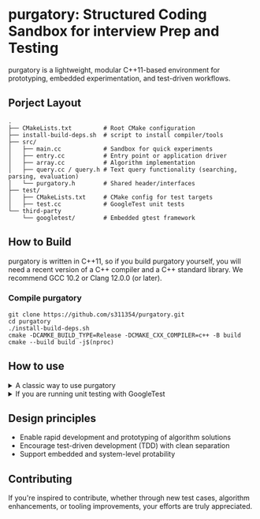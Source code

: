 # purgatory: Structured Coding Sandbox for interview Prep and Testing

purgatory is a lightweight, modular C++11-based environment for prototyping, embedded experimentation, and test-driven workflows.

## Porject Layout

```shell
.
├── CMakeLists.txt         # Root CMake configuration
├── install-build-deps.sh  # script to install compiler/tools
├── src/
│   ├── main.cc            # Sandbox for quick experiments 
│   ├── entry.cc           # Entry point or application driver
│   ├── array.cc           # Algorithm implementation
│   ├── query.cc / query.h # Text query functionality (searching, parsing, evaluation)
│   └── purgatory.h        # Shared header/interfaces
├── test/
│   ├── CMakeLists.txt     # CMake config for test targets
│   ├── test.cc            # GoogleTest unit tests
└── third-party
    └── googletest/        # Embedded gtest framework
```

## How to Build

purgatory is written in C++11, so if you build purgatory yourself, you will need a recent version of a C++ compiler and a C++ standard library. We recommend GCC 10.2 or Clang 12.0.0 (or later).

### Compile purgatory

```shell
git clone https://github.com/s311354/purgatory.git
cd purgatory
./install-build-deps.sh
cmake -DCAMKE_BUILD_TYPE=Release -DCMAKE_CXX_COMPILER=c++ -B build
cmake --build build -j$(nproc)
```

## How to use

<details><summary>A classic way to use purgatory</summary>

If you can specify new algorithms for testing by editing src/main.cc, use print statements or assertions to validate logic quickly before formalizing tests.

</details>

<details><summary>If you are running unit testing with GoogleTest</summary>

purgatory uses GoogleTest for reliable, isolated testing.

```shell
cmake -DCAMKE_BUILD_TYPE=Release -DCMAKE_CXX_COMPILER=c++ -DBUILD_TESTING=ON -B build
cmake --build build -j$(nproc)
cd build
ctest --output-on-failure -j$(nproc)
```
To add new test cases, edit test/test.cc. All tests should assert correctness, edge cases, and maintainability. 

</details>

## Design principles

- Enable rapid development and prototyping of algorithm solutions
- Encourage test-driven development (TDD) with clean separation
- Support embedded and system-level protability

## Contributing

If you're inspired to contribute, whether through new test cases, algorithm enhancements, or tooling improvements, your efforts are truly appreciated.
